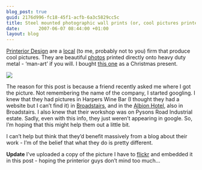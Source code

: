 ```yaml
---
blog_post: true
guid: 2176d996-fc18-45f1-acfb-6a3c5829cc5c
title: Steel mounted photographic wall prints (or, cool pictures printed on metal) in Thanet
date:       2007-06-07 08:44:00 +01:00
layout: blog
---
```


[Printerior Design](http://www.printeriordesign.co.uk) are a
[local](http://en.wikipedia.org/wiki/Thanet) (to me, probably not to
you) firm that produce cool pictures. They are beautiful
[photos](http://www.printeriordesign.co.uk/galleries.html) printed
directly onto heavy duty metal - ‘man-art’ if you will. I bought [this
one](http://www.printeriordesign.co.uk/landscapes/pages/Dawn%201500%20thumbnail%20with%20drop%20shadow_jpg.htm)
as a Christmas present.

[![](http://farm2.static.flickr.com/1239/534275282_2d4ba6dde1.jpg)](http://www.printeriordesign.co.uk/landscapes/pages/Dawn%201500%20thumbnail%20with%20drop%20shadow_jpg.htm)

The reason for this post is because a friend recently asked me where I
got the picture. Not remembering the name of the company, I started
googling. I knew that they had pictures in Harpers Wine Bar (I thought
they had a website but I can’t find it) in
[Broadstairs](http://en.wikipedia.org/wiki/Broadstairs), and in the
[Albion Hotel](http://www.albionbroadstairs.co.uk/), also in
Broadstairs. I also knew that their workshop was on Pysons Road
Industrial estate. Sadly, even with this info, they just weren’t
appearing in google. So, I’m hoping that this might help them out a
little bit.

I can’t help but think that they’d benefit massively from a blog about
their work - I’m of the belief that what they do is pretty different.

**Update** I’ve uploaded a copy of the picture I have to
[flickr](http://www.flickr.com) and embedded it in this post - hoping
the printerior guys don’t mind too much…
